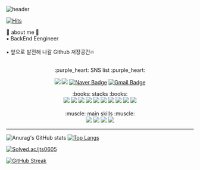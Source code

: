 ![header](https://capsule-render.vercel.app/api?type=waving&color=gradient&customColorList=1,1,3,5,30&height=250&section=header&text=Tae%20Seok%20github&animation=fadeIn&fontSize=40&fontAlign=80)

[![Hits](https://hits.seeyoufarm.com/api/count/incr/badge.svg?url=https%3A%2F%2Fgithub.com%2Ftaeseokk&count_bg=%23BEE1F1&title_bg=%23DDCFE7&icon=waze.svg&icon_color=%23E7E7E7&title=hits&edge_flat=false)](https://hits.seeyoufarm.com)

  
👀 about me 👀<br>
 :black_small_square: BackEnd Eengineer<br><br>
 :black_small_square: 앞으로 발전해 나갈 Github 저장공간🔥<br><br >
<div align=center>
:purple_heart: SNS list :purple_heart:

<a href="https://www.notion.so/tast-b994863ebe9a49fb83f6250c42258e30" target="_blank"><img src="https://img.shields.io/badge/Notion-000000?style=flat-square&logo=Notion&logoColor=white"/></a> 
<a href="https://www.instagram.com/taeseo_k" target="_blank"><img src="https://img.shields.io/badge/Instagram-E4405F?style=flat-square&logo=Instagram&logoColor=white"/></a> 
[![Naver Badge](https://img.shields.io/badge/Naver-03C75A?style=flat-square&logo=Naver&logoColor=white&link=mailto:wjdxotjr383@naver.com)](mailto:wjdxotjr383@naver.com) 
[![Gmail Badge](https://img.shields.io/badge/Gmail-d14836?style=flat-square&logo=Gmail&logoColor=white&link=mailto:jts9865@gmail.com)](mailto:jts9865@gmail.com) 
</div>

<div align=center>
:books: stacks :books:<br>
  <img src="https://img.shields.io/badge/C-A8B9CC?style=flat-square&logo=C&logoColor=white"/>
  <img src="https://img.shields.io/badge/c++-00599C?style=flat-square&logo=c%2B%2B&logoColor=white"/> 
  <img src="https://img.shields.io/badge/JAVA-007396?style=flat-square&logo=java&logoColor=white">
  <img src="https://img.shields.io/badge/Python-3776AB?style=flat-square&logo=python&logoColor=white">
  <img src="https://img.shields.io/badge/Android-3DDC84?style=flat-square&logo=Android&logoColor=white"/>
  <img src="https://img.shields.io/badge/linux-FCC624?style=flat-square&logo=linux&logoColor=black">
  <img src="https://img.shields.io/badge/PHP-777BB4?style=flat-square&logo=PHP&logoColor=white"/>
  <img src="https://img.shields.io/badge/mysql-4479A1?style=flat-squaree&logo=mysql&logoColor=white">
  <img src="https://img.shields.io/badge/mariaDB-003545?style=flat-square&logo=mariaDB&logoColor=white">
  <img src="https://img.shields.io/badge/Spring-6DB33F?style=flat-square&logo=Spring&logoColor=white">

</div><br>

<div align=center>
:muscle: main skills :muscle:<br>
  <img src="https://img.shields.io/badge/JAVA-007396?style=flat-square&logo=java&logoColor=white">
  <img src="https://img.shields.io/badge/Spring-6DB33F?style=flat-square&logo=Spring&logoColor=white">
  <img src="https://img.shields.io/badge/linux-FCC624?style=flat-square&logo=linux&logoColor=black">
  <img src="https://img.shields.io/badge/mariaDB-003545?style=flat-square&logo=mariaDB&logoColor=white">
</div>
<hr>

![Anurag's GitHub stats](https://github-readme-stats.vercel.app/api?username=taeseokk&theme=buefy&show_icons=true)
[![Top Langs](https://github-readme-stats.vercel.app/api/top-langs/?username=taeseokk&layout=compact&theme=buefy)](https://github.com/anuraghazra/github-readme-stats)

[![Solved.ac/jts0605](http://mazassumnida.wtf/api/generate_badge?boj=jts0605)](https://solved.ac/jts0605)


[![GitHub Streak](https://streak-stats.demolab.com?user=taeseokk&theme=buefy&border_radius=3)](https://git.io/streak-stats)

